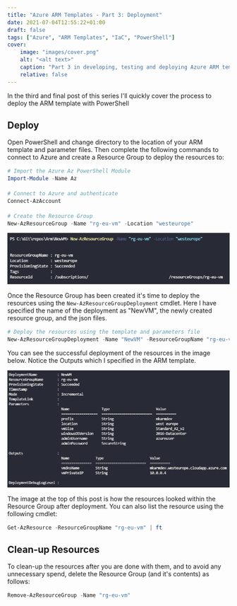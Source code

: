 ```yaml
---
title: "Azure ARM Templates - Part 3: Deployment"
date: 2021-07-04T12:55:22+01:00
draft: false
tags: ["Azure", "ARM Templates", "IaC", "PowerShell"]
cover:
    image: "images/cover.png"
    alt: "<alt text>"
    caption: "Part 3 in developing, testing and deploying Azure ARM templates"
    relative: false
---
```


In the third and final post of this series I'll quickly cover the process to deploy the ARM template with PowerShell

## Deploy

Open PowerShell and change directory to the location of your ARM template and parameter files. Then complete the following commands to connect to Azure and create a Resource Group to deploy the resources to:

```powershell
# Import the Azure Az PowerShell Module
Import-Module -Name Az

# Connect to Azure and authenticate
Connect-AzAccount

# Create the Resource Group
New-AzResourceGroup -Name "rg-eu-vm" -Location "westeurope"
```

![newRG](images/newRG.png)

Once the Resource Group has been created it's time to deploy the resources using the `New-AzResourceGroupDeployment` cmdlet. Here I have specified the name of the deployment as "NewVM", the newly created resource group, and the json files.

``` powershell
# Deploy the resources using the template and parameters file
New-AzResourceGroupDeployment -Name "NewVM" -ResourceGroupName "rg-eu-vm" -TemplateParameterFile .\NewVM.parameters.json -TemplateFile .\NewVM.json
```

You can see the successful deployment of the resources in the image below. Notice the Outputs which I specified in the ARM template.

![output](images/output.png)

The image at the top of this post is how the resources looked within the Resource Group after deployment. You can also list the resource using the following cmdlet:

```powershell
Get-AzResource -ResourceGroupName "rg-eu-vm" | ft
```

## Clean-up Resources

To clean-up the resources after you are done with them, and to avoid any unnecessary spend, delete the Resource Group (and it's contents) as follows:

```powershell
Remove-AzResourceGroup -Name "rg-eu-vm"
```
